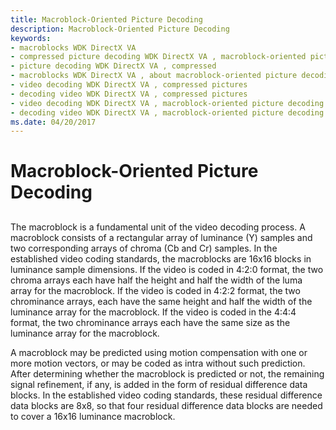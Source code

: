 ```yaml
---
title: Macroblock-Oriented Picture Decoding
description: Macroblock-Oriented Picture Decoding
keywords:
- macroblocks WDK DirectX VA
- compressed picture decoding WDK DirectX VA , macroblock-oriented picture decoding
- picture decoding WDK DirectX VA , compressed
- macroblocks WDK DirectX VA , about macroblock-oriented picture decoding
- video decoding WDK DirectX VA , compressed pictures
- decoding video WDK DirectX VA , compressed pictures
- video decoding WDK DirectX VA , macroblock-oriented picture decoding
- decoding video WDK DirectX VA , macroblock-oriented picture decoding
ms.date: 04/20/2017
---
```


# Macroblock-Oriented Picture Decoding


## <span id="ddk_macroblock_oriented_picture_decoding_gg"></span><span id="DDK_MACROBLOCK_ORIENTED_PICTURE_DECODING_GG"></span>


The macroblock is a fundamental unit of the video decoding process. A macroblock consists of a rectangular array of luminance (Y) samples and two corresponding arrays of chroma (Cb and Cr) samples. In the established video coding standards, the macroblocks are 16x16 blocks in luminance sample dimensions. If the video is coded in 4:2:0 format, the two chroma arrays each have half the height and half the width of the luma array for the macroblock. If the video is coded in 4:2:2 format, the two chrominance arrays, each have the same height and half the width of the luminance array for the macroblock. If the video is coded in the 4:4:4 format, the two chrominance arrays each have the same size as the luminance array for the macroblock.

A macroblock may be predicted using motion compensation with one or more motion vectors, or may be coded as intra without such prediction. After determining whether the macroblock is predicted or not, the remaining signal refinement, if any, is added in the form of residual difference data blocks. In the established video coding standards, these residual difference data blocks are 8x8, so that four residual difference data blocks are needed to cover a 16x16 luminance macroblock.

 

 





